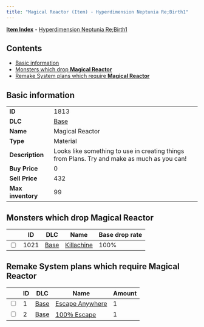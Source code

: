 ```yaml
---
title: "Magical Reactor (Item) - Hyperdimension Neptunia Re;Birth1"
---
```


[**Item Index**](/neptunia/rb1/item/index.html) - [Hyperdimension Neptunia Re;Birth1](/neptunia/rb1)

## Contents

- [Basic information](#basic-information)
- [Monsters which drop **Magical Reactor**](#monsters-which-drop-magical-reactor)
- [Remake System plans which require **Magical Reactor**](#remake-system-plans-which-require-magical-reactor)

## Basic information

|   |   |
| -- | -- |
| **ID** | 1813 |
| **DLC** | [Base](/neptunia/rb1/dlc/1-base.html) |
| **Name** | Magical Reactor |
| **Type** | Material |
| **Description** | Looks like something to use in creating things from Plans. Try and make as much as you can! |
| **Buy Price** | 0 |
| **Sell Price** | 432 |
| **Max inventory** | 99 |

## Monsters which drop **Magical Reactor**

|    | ID | DLC | Name | Base drop rate |
| -- | -- | --- | ---- | -------------- |
| <input type="checkbox" id="rb1-monster-1-1021" class="trackbox" /> | 1021 | [Base](/neptunia/rb1/dlc/1-base.html) | [Killachine](/neptunia/rb1/monster/1-1021-killachine.html) | 100% |

## Remake System plans which require **Magical Reactor**

|    | ID | DLC | Name | Amount |
| -- | -- | --- | ---- | ------ |
| <input type="checkbox" id="rb1-remake-1-1" class="trackbox" /> | 1 | [Base](/neptunia/rb1/dlc/1-base.html) | [Escape Anywhere](/neptunia/rb1/remake/1-1-escape-anywhere.html) | 1 |
| <input type="checkbox" id="rb1-remake-1-2" class="trackbox" /> | 2 | [Base](/neptunia/rb1/dlc/1-base.html) | [100％ Escape](/neptunia/rb1/remake/1-2-100-escape.html) | 1 |